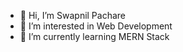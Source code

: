 - 👋 Hi, I’m Swapnil Pachare
- 👀 I’m interested in Web Development
- 🌱 I’m currently learning MERN Stack
